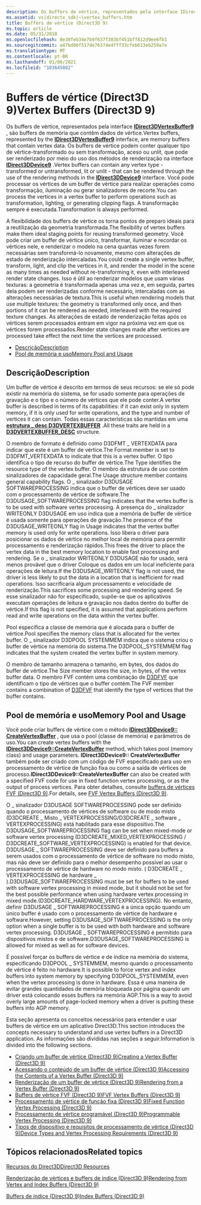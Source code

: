 ```yaml
---
description: Os buffers de vértice, representados pela interface IDirect3DVertexBuffer9, são buffers de memória que contêm dados de vértice.
ms.assetid: vs|directx_sdk|~\vertex_buffers.htm
title: Buffers de vértice (Direct3D 9)
ms.topic: article
ms.date: 05/31/2018
ms.openlocfilehash: 8e38feb34e7b9f637f383bf451bff812d9ee6fb1
ms.sourcegitcommit: a47bd86f517de76374e4fff33cfeb613eb259a7e
ms.translationtype: MT
ms.contentlocale: pt-BR
ms.lasthandoff: 01/06/2021
ms.locfileid: "103645802"
---
```

# <a name="vertex-buffers-direct3d-9"></a><span data-ttu-id="4433d-103">Buffers de vértice (Direct3D 9)</span><span class="sxs-lookup"><span data-stu-id="4433d-103">Vertex Buffers (Direct3D 9)</span></span>

<span data-ttu-id="4433d-104">Os buffers de vértice, representados pela interface [**IDirect3DVertexBuffer9**](/windows/desktop/api) , são buffers de memória que contêm dados de vértice.</span><span class="sxs-lookup"><span data-stu-id="4433d-104">Vertex buffers, represented by the [**IDirect3DVertexBuffer9**](/windows/desktop/api) interface, are memory buffers that contain vertex data.</span></span> <span data-ttu-id="4433d-105">Os buffers de vértice podem conter qualquer tipo de vértice-transformado ou sem transformação, aceso ou unlit, que pode ser renderizado por meio do uso dos métodos de renderização na interface [**IDirect3DDevice9**](/windows/win32/api/d3d9helper/nn-d3d9helper-idirect3ddevice9) .</span><span class="sxs-lookup"><span data-stu-id="4433d-105">Vertex buffers can contain any vertex type - transformed or untransformed, lit or unlit - that can be rendered through the use of the rendering methods in the [**IDirect3DDevice9**](/windows/win32/api/d3d9helper/nn-d3d9helper-idirect3ddevice9) interface.</span></span> <span data-ttu-id="4433d-106">Você pode processar os vértices de um buffer de vértice para realizar operações como transformação, iluminação ou gerar sinalizadores de recorte.</span><span class="sxs-lookup"><span data-stu-id="4433d-106">You can process the vertices in a vertex buffer to perform operations such as transformation, lighting, or generating clipping flags.</span></span> <span data-ttu-id="4433d-107">A transformação sempre é executada.</span><span class="sxs-lookup"><span data-stu-id="4433d-107">Transformation is always performed.</span></span>

<span data-ttu-id="4433d-108">A flexibilidade dos buffers de vértice os torna pontos de preparo ideais para a reutilização da geometria transformada.</span><span class="sxs-lookup"><span data-stu-id="4433d-108">The flexibility of vertex buffers make them ideal staging points for reusing transformed geometry.</span></span> <span data-ttu-id="4433d-109">Você pode criar um buffer de vértice único, transformar, iluminar e recordar os vértices nele, e renderizar o modelo na cena quantas vezes forem necessárias sem transformá-lo novamente, mesmo com alterações de estado de renderização intercaladas.</span><span class="sxs-lookup"><span data-stu-id="4433d-109">You could create a single vertex buffer, transform, light, and clip the vertices in it, and render the model in the scene as many times as needed without re-transforming it, even with interleaved render state changes.</span></span> <span data-ttu-id="4433d-110">Isso é útil ao renderizar modelos que usam várias texturas: a geometria é transformada apenas uma vez e, em seguida, partes dela podem ser renderizadas conforme necessário, intercaladas com as alterações necessárias de textura.</span><span class="sxs-lookup"><span data-stu-id="4433d-110">This is useful when rendering models that use multiple textures: the geometry is transformed only once, and then portions of it can be rendered as needed, interleaved with the required texture changes.</span></span> <span data-ttu-id="4433d-111">As alterações de estado de renderização feitas após os vértices serem processados entram em vigor na próxima vez em que os vértices forem processados.</span><span class="sxs-lookup"><span data-stu-id="4433d-111">Render state changes made after vertices are processed take effect the next time the vertices are processed.</span></span>

-   [<span data-ttu-id="4433d-112">Descrição</span><span class="sxs-lookup"><span data-stu-id="4433d-112">Description</span></span>](#description)
-   [<span data-ttu-id="4433d-113">Pool de memória e uso</span><span class="sxs-lookup"><span data-stu-id="4433d-113">Memory Pool and Usage</span></span>](#memory-pool-and-usage)

## <a name="description"></a><span data-ttu-id="4433d-114">Descrição</span><span class="sxs-lookup"><span data-stu-id="4433d-114">Description</span></span>

<span data-ttu-id="4433d-115">Um buffer de vértice é descrito em termos de seus recursos: se ele só pode existir na memória do sistema, se for usado somente para operações de gravação e o tipo e o número de vértices que ele pode conter.</span><span class="sxs-lookup"><span data-stu-id="4433d-115">A vertex buffer is described in terms of its capabilities: if it can exist only in system memory, if it is only used for write operations, and the type and number of vertices it can contain.</span></span> <span data-ttu-id="4433d-116">Todas essas características são mantidas em uma [**estrutura \_ desc D3DVERTEXBUFFER**](d3dvertexbuffer-desc.md) .</span><span class="sxs-lookup"><span data-stu-id="4433d-116">All these traits are held in a [**D3DVERTEXBUFFER\_DESC**](d3dvertexbuffer-desc.md) structure.</span></span>

<span data-ttu-id="4433d-117">O membro de formato é definido como D3DFMT \_ VERTEXDATA para indicar que este é um buffer de vértice.</span><span class="sxs-lookup"><span data-stu-id="4433d-117">The Format member is set to D3DFMT\_VERTEXDATA to indicate that this is a vertex buffer.</span></span> <span data-ttu-id="4433d-118">O tipo identifica o tipo de recurso do buffer de vértice.</span><span class="sxs-lookup"><span data-stu-id="4433d-118">The Type identifies the resource type of the vertex buffer.</span></span> <span data-ttu-id="4433d-119">O membro da estrutura de uso contém sinalizadores de capacidade geral.</span><span class="sxs-lookup"><span data-stu-id="4433d-119">The Usage structure member contains general capability flags.</span></span> <span data-ttu-id="4433d-120">O \_ sinalizador D3DUSAGE SOFTWAREPROCESSING indica que o buffer de vértices deve ser usado com o processamento de vértice de software.</span><span class="sxs-lookup"><span data-stu-id="4433d-120">The D3DUSAGE\_SOFTWAREPROCESSING flag indicates that the vertex buffer is to be used with software vertex processing.</span></span> <span data-ttu-id="4433d-121">A presença do \_ sinalizador WRITEONLY D3DUSAGE em uso indica que a memória de buffer de vértice é usada somente para operações de gravação.</span><span class="sxs-lookup"><span data-stu-id="4433d-121">The presence of the D3DUSAGE\_WRITEONLY flag in Usage indicates that the vertex buffer memory is used only for write operations.</span></span> <span data-ttu-id="4433d-122">Isso libera o driver para posicionar os dados de vértice no melhor local de memória para permitir processamento e renderização rápidos.</span><span class="sxs-lookup"><span data-stu-id="4433d-122">This frees the driver to place the vertex data in the best memory location to enable fast processing and rendering.</span></span> <span data-ttu-id="4433d-123">Se o \_ sinalizador WRITEONLY D3DUSAGE não for usado, será menos provável que o driver Coloque os dados em um local ineficiente para operações de leitura.</span><span class="sxs-lookup"><span data-stu-id="4433d-123">If the D3DUSAGE\_WRITEONLY flag is not used, the driver is less likely to put the data in a location that is inefficient for read operations.</span></span> <span data-ttu-id="4433d-124">Isso sacrificaria algum processamento e velocidade de renderização.</span><span class="sxs-lookup"><span data-stu-id="4433d-124">This sacrifices some processing and rendering speed.</span></span> <span data-ttu-id="4433d-125">Se esse sinalizador não for especificado, supõe-se que os aplicativos executam operações de leitura e gravação nos dados dentro do buffer de vértice.</span><span class="sxs-lookup"><span data-stu-id="4433d-125">If this flag is not specified, it is assumed that applications perform read and write operations on the data within the vertex buffer.</span></span>

<span data-ttu-id="4433d-126">Pool especifica a classe de memória que é alocada para o buffer de vértice.</span><span class="sxs-lookup"><span data-stu-id="4433d-126">Pool specifies the memory class that is allocated for the vertex buffer.</span></span> <span data-ttu-id="4433d-127">O \_ sinalizador D3DPOOL SYSTEMMEM indica que o sistema criou o buffer de vértice na memória do sistema.</span><span class="sxs-lookup"><span data-stu-id="4433d-127">The D3DPOOL\_SYSTEMMEM flag indicates that the system created the vertex buffer in system memory.</span></span>

<span data-ttu-id="4433d-128">O membro de tamanho armazena o tamanho, em bytes, dos dados do buffer de vértice.</span><span class="sxs-lookup"><span data-stu-id="4433d-128">The Size member stores the size, in bytes, of the vertex buffer data.</span></span> <span data-ttu-id="4433d-129">O membro FVF contém uma combinação de [D3DFVF](d3dfvf.md) que identificam o tipo de vértices que o buffer contém.</span><span class="sxs-lookup"><span data-stu-id="4433d-129">The FVF member contains a combination of [D3DFVF](d3dfvf.md) that identify the type of vertices that the buffer contains.</span></span>

## <a name="memory-pool-and-usage"></a><span data-ttu-id="4433d-130">Pool de memória e uso</span><span class="sxs-lookup"><span data-stu-id="4433d-130">Memory Pool and Usage</span></span>

<span data-ttu-id="4433d-131">Você pode criar buffers de vértice com o método [**IDirect3DDevice9:: CreateVertexBuffer**](/windows/desktop/api) , que usa o pool (classe de memória) e parâmetros de uso.</span><span class="sxs-lookup"><span data-stu-id="4433d-131">You can create vertex buffers with the [**IDirect3DDevice9::CreateVertexBuffer**](/windows/desktop/api) method, which takes pool (memory class) and usage parameters.</span></span> <span data-ttu-id="4433d-132">**IDirect3DDevice9:: CreateVertexBuffer** também pode ser criado com um código de FVF especificado para uso em processamento de vértice de função fixa ou como a saída de vértices de processo.</span><span class="sxs-lookup"><span data-stu-id="4433d-132">**IDirect3DDevice9::CreateVertexBuffer** can also be created with a specified FVF code for use in fixed function vertex processing, or as the output of process vertices.</span></span> <span data-ttu-id="4433d-133">Para obter detalhes, consulte [buffers de vértices FVF (Direct3D 9)](fvf-vertex-buffers.md).</span><span class="sxs-lookup"><span data-stu-id="4433d-133">For details, see [FVF Vertex Buffers (Direct3D 9)](fvf-vertex-buffers.md).</span></span>

<span data-ttu-id="4433d-134">O \_ sinalizador D3DUSAGE SOFTWAREPROCESSING pode ser definido quando o processamento de vértices de software ou de modo misto (D3DCREATE \_ Misto \_ VERTEXPROCESSING/D3DCREATE \_ software \_ VERTEXPROCESSING) está habilitado para esse dispositivo.</span><span class="sxs-lookup"><span data-stu-id="4433d-134">The D3DUSAGE\_SOFTWAREPROCESSING flag can be set when mixed-mode or software vertex processing (D3DCREATE\_MIXED\_VERTEXPROCESSING / D3DCREATE\_SOFTWARE\_VERTEXPROCESSING) is enabled for that device.</span></span> <span data-ttu-id="4433d-135">D3DUSAGE \_ SOFTWAREPROCESSING deve ser definido para buffers a serem usados com o processamento de vértice de software no modo misto, mas não deve ser definido para o melhor desempenho possível ao usar o processamento de vértice de hardware no modo misto. ( D3DCREATE \_ VERTEXPROCESSING de hardware \_ ).</span><span class="sxs-lookup"><span data-stu-id="4433d-135">D3DUSAGE\_SOFTWAREPROCESSING must be set for buffers to be used with software vertex processing in mixed mode, but it should not be set for the best possible performance when using hardware vertex processing in mixed mode.(D3DCREATE\_HARDWARE\_VERTEXPROCESSING).</span></span> <span data-ttu-id="4433d-136">No entanto, definir D3DUSAGE \_ SOFTWAREPROCESSING é a única opção quando um único buffer é usado com o processamento de vértice de hardware e software.</span><span class="sxs-lookup"><span data-stu-id="4433d-136">However, setting D3DUSAGE\_SOFTWAREPROCESSING is the only option when a single buffer is to be used with both hardware and software vertex processing.</span></span> <span data-ttu-id="4433d-137">D3DUSAGE \_ SOFTWAREPROCESSING é permitido para dispositivos mistos e de software.</span><span class="sxs-lookup"><span data-stu-id="4433d-137">D3DUSAGE\_SOFTWAREPROCESSING is allowed for mixed as well as for software devices.</span></span>

<span data-ttu-id="4433d-138">É possível forçar os buffers de vértice e de índice na memória do sistema, especificando D3DPOOL \_ SYSTEMMEM, mesmo quando o processamento de vértice é feito no hardware.</span><span class="sxs-lookup"><span data-stu-id="4433d-138">It is possible to force vertex and index buffers into system memory by specifying D3DPOOL\_SYSTEMMEM, even when the vertex processing is done in hardware.</span></span> <span data-ttu-id="4433d-139">Essa é uma maneira de evitar grandes quantidades de memória bloqueada por página quando um driver está colocando esses buffers na memória AGP.</span><span class="sxs-lookup"><span data-stu-id="4433d-139">This is a way to avoid overly large amounts of page-locked memory when a driver is putting these buffers into AGP memory.</span></span>

<span data-ttu-id="4433d-140">Esta seção apresenta os conceitos necessários para entender e usar buffers de vértice em um aplicativo Direct3D.</span><span class="sxs-lookup"><span data-stu-id="4433d-140">This section introduces the concepts necessary to understand and use vertex buffers in a Direct3D application.</span></span> <span data-ttu-id="4433d-141">As informações são divididas nas seções a seguir.</span><span class="sxs-lookup"><span data-stu-id="4433d-141">Information is divided into the following sections.</span></span>

-   [<span data-ttu-id="4433d-142">Criando um buffer de vértice (Direct3D 9)</span><span class="sxs-lookup"><span data-stu-id="4433d-142">Creating a Vertex Buffer (Direct3D 9)</span></span>](creating-a-vertex-buffer.md)
-   [<span data-ttu-id="4433d-143">Acessando o conteúdo de um buffer de vértice (Direct3D 9)</span><span class="sxs-lookup"><span data-stu-id="4433d-143">Accessing the Contents of a Vertex Buffer (Direct3D 9)</span></span>](accessing-the-contents-of-a-vertex-buffer.md)
-   [<span data-ttu-id="4433d-144">Renderização de um buffer de vértice (Direct3D 9)</span><span class="sxs-lookup"><span data-stu-id="4433d-144">Rendering from a Vertex Buffer (Direct3D 9)</span></span>](rendering-from-a-vertex-buffer.md)
-   [<span data-ttu-id="4433d-145">Buffers de vértice FVF (Direct3D 9)</span><span class="sxs-lookup"><span data-stu-id="4433d-145">FVF Vertex Buffers (Direct3D 9)</span></span>](fvf-vertex-buffers.md)
-   [<span data-ttu-id="4433d-146">Processamento de vértice de função fixa (Direct3D 9)</span><span class="sxs-lookup"><span data-stu-id="4433d-146">Fixed Function Vertex Processing (Direct3D 9)</span></span>](fixed-function-vertex-processing.md)
-   [<span data-ttu-id="4433d-147">Processamento de vértice programável (Direct3D 9)</span><span class="sxs-lookup"><span data-stu-id="4433d-147">Programmable Vertex Processing (Direct3D 9)</span></span>](programmable-vertex-processing.md)
-   [<span data-ttu-id="4433d-148">Tipos de dispositivo e requisitos de processamento de vértice (Direct3D 9)</span><span class="sxs-lookup"><span data-stu-id="4433d-148">Device Types and Vertex Processing Requirements (Direct3D 9)</span></span>](device-types-and-vertex-processing-requirements.md)

## <a name="related-topics"></a><span data-ttu-id="4433d-149">Tópicos relacionados</span><span class="sxs-lookup"><span data-stu-id="4433d-149">Related topics</span></span>

<dl> <dt>

[<span data-ttu-id="4433d-150">Recursos do Direct3D</span><span class="sxs-lookup"><span data-stu-id="4433d-150">Direct3D Resources</span></span>](direct3d-resources.md)
</dt> <dt>

[<span data-ttu-id="4433d-151">Renderização de vértices e buffers de índice (Direct3D 9)</span><span class="sxs-lookup"><span data-stu-id="4433d-151">Rendering from Vertex and Index Buffers (Direct3D 9)</span></span>](rendering-from-vertex-and-index-buffers.md)
</dt> <dt>

[<span data-ttu-id="4433d-152">Buffers de índice (Direct3D 9)</span><span class="sxs-lookup"><span data-stu-id="4433d-152">Index Buffers (Direct3D 9)</span></span>](index-buffers.md)
</dt> </dl>

 

 
